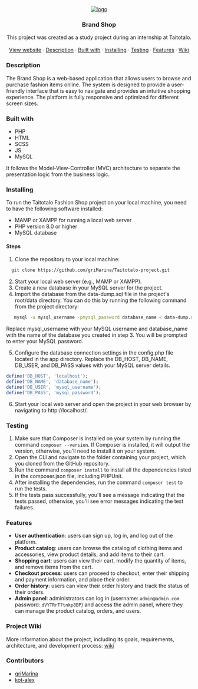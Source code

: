 <div align="center">
  <a href="https://checkmywebsite.online">
   <img src="https://github.com/griMarina/Taitotalo-project/blob/main/public/img/favicon/apple-touch-icon.png" alt="logo">  
  </a>

<h3 align="center">Brand Shop</h3>
  <p align="center">
This project was created as a study project during an internship at Taitotalo.    <br />
    <br />
    <a href="https://checkmywebsite.online">View website</a>
    ·
    <a href="#description">Description</a>
    ·
    <a href="#built-with">Built with</a>
    ·
    <a href="#installing">Installing</a>
     ·
    <a href="#testing">Testing</a>
    ·
    <a href="#features">Features</a>
    ·
    <a href="https://github.com/griMarina/Taitotalo-project/wiki">Wiki</a>
  </p>
</div>

### Description

The Brand Shop is a web-based application that allows users to browse and purchase fashion items online. The system is designed to provide a user-friendly interface that is easy to navigate and provides an intuitive shopping experience. The platform is fully responsive and optimized for different screen sizes. 

### Built with 
* PHP
* HTML
* SCSS
* JS
* MySQL

It follows the Model-View-Controller (MVC) architecture to separate the presentation logic from the business logic.

### Installing
To run the Taitotalo Fashion Shop project on your local machine, you need to have the following software installed:

* MAMP or XAMPP for running a local web server
* PHP version 8.0 or higher
* MySQL database

#### Steps
1. Clone the repository to your local machine:
 ```bash
   git clone https://github.com/griMarina/Taitotalo-project.git
   ```
2. Start your local web server (e.g., MAMP or XAMPP).
3. Create a new database in your MySQL server for the project.
4. Import the database from the data-dump.sql file in the project's root/data directory. You can do this by running the following command from the project directory:
```bash
   mysql -u mysql_username -pmysql_password database_name < data-dump.sql
   ```
Replace mysql_username with your MySQL username and database_name with the name of the database you created in step 3. You will be prompted to enter your MySQL password.

5. Configure the database connection settings in the config.php file located in the app directory. Replace the DB_HOST, DB_NAME, DB_USER, and DB_PASS values with your MySQL server details.
```php
define('DB_HOST', 'localhost');
define('DB_NAME', 'database_name');
define('DB_USER', 'mysql_username');
define('DB_PASS', 'mysql_password');
   ```
6. Start your local web server and open the project in your web browser by navigating to http://localhost/.

### Testing
1. Make sure that Composer is installed on your system by running the command ```composer --version```. If Composer is installed, it will output the version, otherwise, you'll need to install it on your system.
2. Open the CLI and navigate to the folder containing your project, which you cloned from the GitHub repository.
3. Run the command ```composer install``` to install all the dependencies listed in the composer.json file, including PHPUnit.
4. After installing the dependencies, run the command ```composer test``` to run the tests.
5. If the tests pass successfully, you'll see a message indicating that the tests passed, otherwise, you'll see error messages indicating the test failures.

### Features
* **User authentication**: users can sign up, log in, and log out of the platform.
* **Product catalog**: users can browse the catalog of clothing items and accessories, view product details, and add items to their cart.
* **Shopping cart**: users can view their cart, modify the quantity of items, and remove items from the cart.
* **Checkout process**: users can proceed to checkout, enter their shipping and payment information, and place their order.
* **Order history**: users can view their order history and track the status of their orders.
* **Admin panel**: administrators can log in (username: `admin@admin.com` password: `dVYTRrT7tnkp8BP`) and access the admin panel, where they can manage the product catalog, orders, and users.


### Project Wiki
More information about the project, including its goals, requirements, architecture, and development process: [wiki](https://github.com/griMarina/Taitotalo-project/wiki)

### Contributors
* [griMarina](https://github.com/griMarina)
* [kot-alex](https://github.com/kot-alex)
